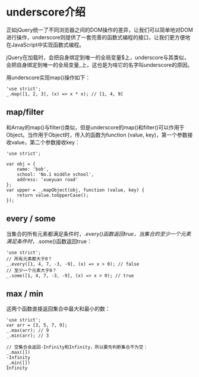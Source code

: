 # underscore介绍

正如jQuery统一了不同浏览器之间的DOM操作的差异，让我们可以简单地对DOM进行操作，underscore则提供了一套完善的函数式编程的接口，让我们更方便地在JavaScript中实现函数式编程。

jQuery在加载时，会把自身绑定到唯一的全局变量$上，underscore与其类似，会把自身绑定到唯一的全局变量_上，这也是为啥它的名字叫underscore的原因。

用underscore实现map()操作如下：
```
'use strict';
_.map([1, 2, 3], (x) => x * x); // [1, 4, 9]
```

## map/filter
和Array的map()与filter()类似，但是underscore的map()和filter()可以作用于Object。当作用于Object时，传入的函数为function (value, key)，第一个参数接收value，第二个参数接收key：

```
'use strict';

var obj = {
    name: 'bob',
    school: 'No.1 middle school',
    address: 'xueyuan road'
};
var upper = _.mapObject(obj, function (value, key) {
    return value.toUpperCase();
});
```

## every / some
当集合的所有元素都满足条件时，_.every()函数返回true，当集合的至少一个元素满足条件时，_.some()函数返回true：

```
'use strict';
// 所有元素都大于0？
_.every([1, 4, 7, -3, -9], (x) => x > 0); // false
// 至少一个元素大于0？
_.some([1, 4, 7, -3, -9], (x) => x > 0); // true
```

## max / min
这两个函数直接返回集合中最大和最小的数：

```
'use strict';
var arr = [3, 5, 7, 9];
_.max(arr); // 9
_.min(arr); // 3

// 空集合会返回-Infinity和Infinity，所以要先判断集合不为空：
_.max([])
-Infinity
_.min([])
Infinity
```